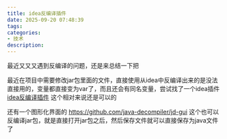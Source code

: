 ```yaml
---
title: idea反编译插件
date: 2025-09-20 07:48:39
tags:
categories:
- 技术
description:
---
```

最近又又又遇到反编译的问题，还是来总结一下把
<!-- more -->
最近在项目中需要修改jar包里面的文件，直接使用从idea中反编译出来的是没法直接用的，变量都直接变为var了，而且还会有同名变量，尝试找了一个idea插件
[idea反编译插件](https://plugins.jetbrains.com/plugin/13914-class-decompile) 这个相对来说还是可以的

还有一个图形化界面的
https://github.com/java-decompiler/jd-gui
这个也可以反编译jar包，就是直接打开jar包之后，然后保存文件就可以直接保存为java文件了

